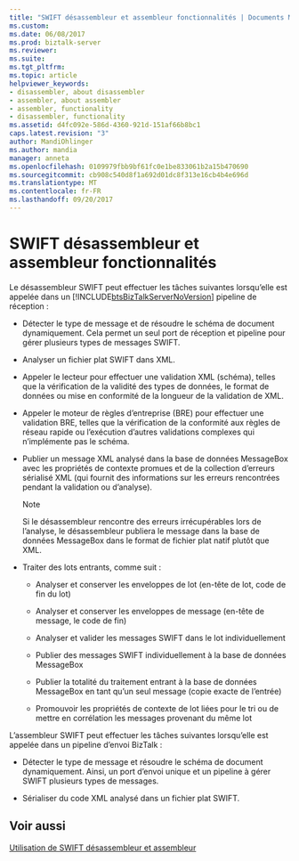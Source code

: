 ```yaml
---
title: "SWIFT désassembleur et assembleur fonctionnalités | Documents Microsoft"
ms.custom: 
ms.date: 06/08/2017
ms.prod: biztalk-server
ms.reviewer: 
ms.suite: 
ms.tgt_pltfrm: 
ms.topic: article
helpviewer_keywords:
- disassembler, about disassembler
- assembler, about assembler
- assembler, functionality
- disassembler, functionality
ms.assetid: d4fc092e-586d-4360-921d-151af66b8bc1
caps.latest.revision: "3"
author: MandiOhlinger
ms.author: mandia
manager: anneta
ms.openlocfilehash: 0109979fbb9bf61fc0e1be833061b2a15b470690
ms.sourcegitcommit: cb908c540d8f1a692d01dc8f313e16cb4b4e696d
ms.translationtype: MT
ms.contentlocale: fr-FR
ms.lasthandoff: 09/20/2017
---
```

# <a name="swift-disassembler-and-assembler-functionality"></a>SWIFT désassembleur et assembleur fonctionnalités
Le désassembleur SWIFT peut effectuer les tâches suivantes lorsqu’elle est appelée dans un [!INCLUDE[btsBizTalkServerNoVersion](../../includes/btsbiztalkservernoversion-md.md)] pipeline de réception :  
  
-   Détecter le type de message et de résoudre le schéma de document dynamiquement. Cela permet un seul port de réception et pipeline pour gérer plusieurs types de messages SWIFT.  
  
-   Analyser un fichier plat SWIFT dans XML.  
  
-   Appeler le lecteur pour effectuer une validation XML (schéma), telles que la vérification de la validité des types de données, le format de données ou mise en conformité de la longueur de la validation de XML.  
  
-   Appeler le moteur de règles d’entreprise (BRE) pour effectuer une validation BRE, telles que la vérification de la conformité aux règles de réseau rapide ou l’exécution d’autres validations complexes qui n’implémente pas le schéma.  
  
-   Publier un message XML analysé dans la base de données MessageBox avec les propriétés de contexte promues et de la collection d’erreurs sérialisé XML (qui fournit des informations sur les erreurs rencontrées pendant la validation ou d’analyse).  
  
    > [!NOTE]
    >  Si le désassembleur rencontre des erreurs irrécupérables lors de l’analyse, le désassembleur publiera le message dans la base de données MessageBox dans le format de fichier plat natif plutôt que XML.  
  
-   Traiter des lots entrants, comme suit :  
  
    -   Analyser et conserver les enveloppes de lot (en-tête de lot, code de fin du lot)  
  
    -   Analyser et conserver les enveloppes de message (en-tête de message, le code de fin)  
  
    -   Analyser et valider les messages SWIFT dans le lot individuellement  
  
    -   Publier des messages SWIFT individuellement à la base de données MessageBox  
  
    -   Publier la totalité du traitement entrant à la base de données MessageBox en tant qu’un seul message (copie exacte de l’entrée)  
  
    -   Promouvoir les propriétés de contexte de lot liées pour le tri ou de mettre en corrélation les messages provenant du même lot  
  
 L’assembleur SWIFT peut effectuer les tâches suivantes lorsqu’elle est appelée dans un pipeline d’envoi BizTalk :  
  
-   Détecter le type de message et résoudre le schéma de document dynamiquement. Ainsi, un port d’envoi unique et un pipeline à gérer SWIFT plusieurs types de messages.  
  
-   Sérialiser du code XML analysé dans un fichier plat SWIFT.  
  
## <a name="see-also"></a>Voir aussi  
 [Utilisation de SWIFT désassembleur et assembleur](../../adapters-and-accelerators/accelerator-swift/working-with-the-swift-disassembler-and-assembler.md)